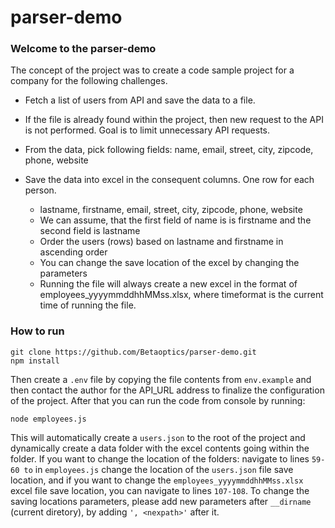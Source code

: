 # parser-demo

### Welcome to the parser-demo

The concept of the project was to create a code sample project for a company for the following challenges.

- Fetch a list of users from API and save the data to a file.
- If the file is already found within the project, then new request to the API is not performed. Goal is to limit unnecessary API requests.
- From the data, pick following fields:
    name, email, street, city, zipcode, phone, website

- Save the data into excel in the consequent columns. One row for each person.
    - lastname, firstname, email, street, city, zipcode, phone, website
    - We can assume, that the first field of name is is firstname and the second field is lastname
    - Order the users (rows) based on lastname and firstname in ascending order
    - You can change the save location of the excel by changing the parameters
    - Running the file will always create a new excel in the format of employees_yyyymmddhhMMss.xlsx, where timeformat is the current time of running the file.

### How to run

```
git clone https://github.com/Betaoptics/parser-demo.git
npm install
```

Then create a ```.env``` file by copying the file contents from ```env.example``` and then contact the author for the API_URL address to finalize the configuration of the project.
After that you can run the code from console by running:

```
node employees.js
```

This will automatically create a ```users.json``` to the root of the project and dynamically create a data folder with the excel contents going within the folder.
If you want to change the location of the folders: navigate to lines ```59-60 to``` in ```employees.js``` change the location of the ```users.json``` file save location, and if you want to change the ```employees_yyyymmddhhMMss.xlsx``` excel file save location, you can navigate to lines ```107-108```. To change the saving locations parameters, please add new parameters after ```__dirname``` (current diretory), by adding ```', <nexpath>'``` after it.